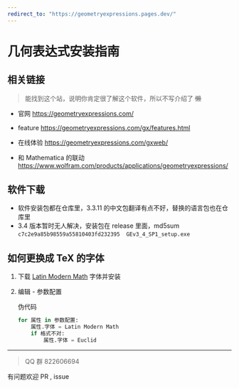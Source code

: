 ```yaml
---
redirect_to: "https://geometryexpressions.pages.dev/"
---
```


# 几何表达式安装指南

## 相关链接

> 能找到这个站，说明你肯定很了解这个软件，所以不写介绍了 ~~懒~~

- 官网 <https://geometryexpressions.com/>

- feature <https://geometryexpressions.com/gx/features.html>

- 在线体验 <https://geometryexpressions.com/gxweb/>

- 和 Mathematica 的联动 <https://www.wolfram.com/products/applications/geometryexpressions/>

## 软件下载

- 软件安装包都在仓库里，3.3.11 的中文包翻译有点不好，替换的语言包也在仓库里
- 3.4 版本暂时无人解决，安装包在 release 里面，md5sum `c7c2e9a85b98559a55810403fd232395  GEv3_4_SP1_setup.exe`

## 如何更换成 TeX 的字体

1. 下载 [Latin Modern Math](http://www.gust.org.pl/projects/e-foundry/lm-math/download/latinmodern-math-1959.zip) 字体并安装
2. 编辑 - 参数配置

   伪代码

   ```py
   for 属性 in 参数配置:
       属性.字体 = Latin Modern Math
       if 格式不对:
           属性.字体 = Euclid
   ```

---

> QQ 群 822606694

有问题欢迎 PR , issue
